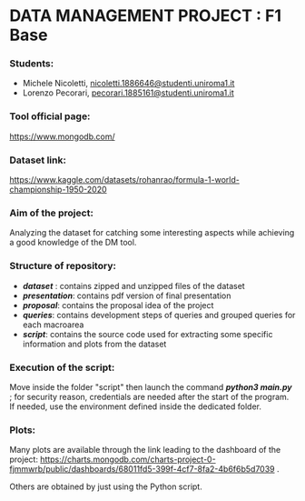# **DATA MANAGEMENT PROJECT : F1 Base**

### Students:
- Michele Nicoletti, nicoletti.1886646@studenti.uniroma1.it
- Lorenzo Pecorari, pecorari.1885161@studenti.uniroma1.it

### Tool official page:
https://www.mongodb.com/

### Dataset link:
https://www.kaggle.com/datasets/rohanrao/formula-1-world-championship-1950-2020

### Aim of the project:
Analyzing the dataset for catching some interesting aspects while achieving a good knowledge of the DM tool. 

### Structure of repository:
- ***dataset*** : contains zipped and unzipped files of the dataset
- ***presentation***: contains pdf version of final presentation
- ***proposal***: contains the proposal idea of the project
- ***queries***: contains development steps of queries and grouped queries for each macroarea
- ***script***: contains the source code used for extracting some specific information and plots from the dataset

### Execution of the script:
Move inside the folder "script" then launch the command ***python3 main.py*** ; for security reason, credentials are needed after the start of the program. If needed, use the environment defined inside the dedicated folder.

### Plots:
Many plots are available through the link leading to the dashboard of the project: https://charts.mongodb.com/charts-project-0-fjmmwrb/public/dashboards/68011fd5-399f-4cf7-8fa2-4b6f6b5d7039 .

Others are obtained by just using the Python script.
